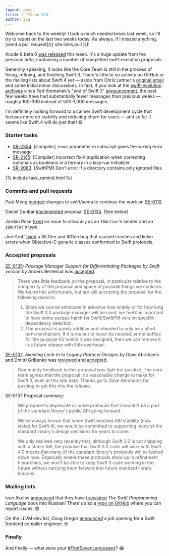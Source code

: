 ```yaml
---
layout: post
title: ! 'Issue #34'
author: jsq
---
```


Welcome back to the weekly! I took a much needed break last week, so I'll try to report on the last two weeks today. As always, if I missed anything, [send a pull request]({{ site.links.pull }})!

Xcode 8 beta 6 [was released](http://adcdownload.apple.com/Developer_Tools/Xcode_8_beta_6/Release_Notes_for_Xcode_8_beta_6.pdf) this week. It's a huge update from the previous beta, containing a number of completed swift-evolution proposals.

Generally speaking, it looks like the Core Team is still in the process of fixing, refining, and finishing Swift 3. There's little to no activity on GitHub or the mailing lists about Swift 4 yet &mdash; aside from Chris Lattner's [original email](https://lists.swift.org/pipermail/swift-evolution-announce/2016-July/000269.html) and some initial minor discussions. In fact, if you look at the [swift-evolution archives](https://lists.swift.org/pipermail/swift-evolution/) since Ted Kremenek's "end of Swift 3" [announcement](https://lists.swift.org/pipermail/swift-evolution-announce/2016-July/000264.html), the past few weeks have had substantially fewer messages than previous weeks &mdash; roughly 100-300 instead of 500-1,000 messages.

I'm definitely looking forward to a calmer Swift development cycle that focuses more on stability and reducing churn for users &mdash; and so far it seems like Swift 4 will do just that! 😄

<!--excerpt-->

### Starter tasks

- [SR-2354](https://bugs.swift.org/browse/SR-2354): [Compiler] `inout` parameter in subscript gives the wrong error message
- [SR-2145](https://bugs.swift.org/browse/SR-2145): [Compiler] Incorrect fix-it application when correcting optionals as booleans in a ternary in a lazy-var initializer
- [SR-2083](https://bugs.swift.org/browse/SR-2083): [SwiftPM] Don't error if a directory contains only ignored files

{% include task_remind.html %}

### Commits and pull requests

Paul Meng [merged](https://github.com/apple/swift/pull/4102) changes to swift/sema to continue the work on [SE-0110](https://github.com/apple/swift-evolution/blob/master/proposals/0110-distingish-single-tuple-arg.md).

Daniel Dunbar [implemented](https://github.com/apple/swift-package-manager/pull/589) proposal [SE-0135](https://github.com/apple/swift-evolution/blob/master/proposals/0135-package-manager-support-for-differentiating-packages-by-swift-version.md). (See below)

Jordan Rose [fixed](https://github.com/apple/swift/commit/ed01f89401674e7c738657880c399671637a2d40) an issue to allow `Any` as an `IBAction`'s sender and an `IBOutlet`'s type.

Joe Groff [fixed](https://github.com/apple/swift/pull/4356) a SILGen and IRGen bug that caused crashes and linker errors when Objective-C generic classes conformed to Swift protocols.

### Accepted proposals

[SE-0135](https://github.com/apple/swift-evolution/blob/master/proposals/0135-package-manager-support-for-differentiating-packages-by-swift-version.md): *Package Manager Support for Differentiating Packages by Swift version* by Anders Bertelrud was [accepted](https://lists.swift.org/pipermail/swift-build-dev/Week-of-Mon-20160801/000587.html).

> There was little feedback on the proposal, in particular relative to the complexity of the proposal and space of possible things we could do. We found this unfortunate, but are still accepting the proposal for the following reasons:
>
> 1. Since we cannot anticipate in advance how widely or for how long the Swift 3.0 package manager will be used, we feel it is important to have some escape hatch for Swift/SwiftPM version specific dependency selection.
> 2. The proposal is purely additive and intended to only be a short term mechanism. If it turns out to never be needed, or not suffice for the purpose for which it was designed, then we can remove it in a future release with little overhead.

[SE-0137](https://github.com/apple/swift-evolution/blob/master/proposals/0137-avoiding-lock-in.md): *Avoiding Lock-In to Legacy Protocol Designs* by Dave Abrahams and Dmitri Gribenko was [reviewed](https://lists.swift.org/pipermail/swift-evolution-announce/2016-August/000270.html) and [accepted](https://lists.swift.org/pipermail/swift-evolution-announce/2016-August/000272.html).

> Community feedback to this proposal was light but positive.  The core team agrees that the proposal is a reasonable change to make for Swift 3, even at this late date. Thanks go to Dave Abrahams for pushing to get this into the release.

SE-0137 Proposal summary:

> We propose to deprecate or move protocols that shouldn't be a part of the standard library's public API going forward.
>
> We've always known that when Swift reached ABI stability (now slated for Swift 4), we would be committed to supporting many of the standard library's design decisions for years to come.
>
> We only realized very recently that, although Swift 3.0 is not shipping with a stable ABI, the promise that Swift 3.0 code will work with Swift 4.0 means that many of the standard library's protocols will be locked down now. Especially where these protocols show up in refinement hierarchies, we won't be able to keep Swift 3 code working in the future without carrying them forward into future standard library binaries.

### Mailing lists

Ivan Akulov [announced](https://lists.swift.org/pipermail/swift-dev/Week-of-Mon-20160815/002689.html) that they have [translated](http://swiftbook.ru/doc/about-swift) *The Swift Programming Language* book into Russian! There's also a [repo on GitHub](https://github.com/IvanAkulov/The-Swift-Programming-Language-RUS) where you can report issues. 😎

On the LLVM-dev list, Doug Gregor [announced](http://lists.llvm.org/pipermail/llvm-dev/2016-August/103742.html) a job opening for a Swift frontend compiler engineer. 🤓

### Finally

And finally &mdash; what were your [#FirstSevenLanguages](https://twitter.com/NeoNacho/status/764909840699449344)? 😂
